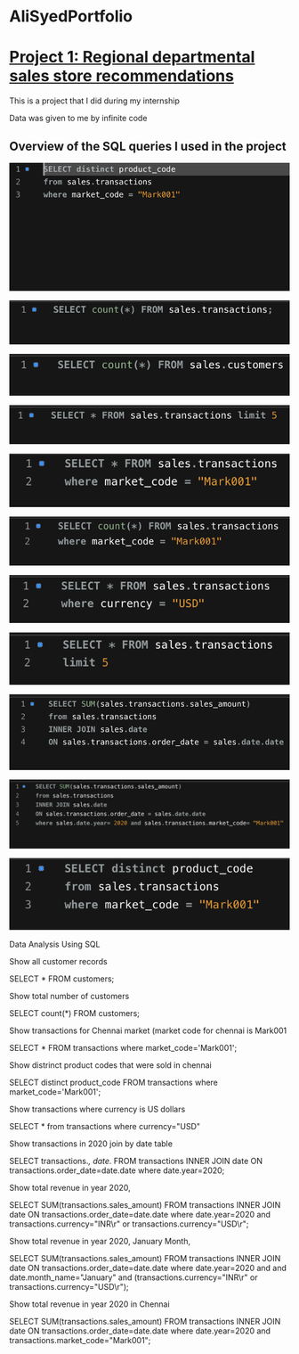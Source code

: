  # AliSyedPortfolio


# [Project 1: Regional departmental sales store recommendations](https://github.com/HassenAliSyed/AliSyedPortfolio)

This is a project that I did during my internship

Data was given to me by infinite code

## Overview of the SQL queries I used in the project
 ![](images/Screenshot%202022-12-27%20at%2001.46.35.png)


![](/boat/1.png)

![](https://github.com/HassenAliSyed/AliSyedPortfolio/blob/main/boat/2.png)

![](https://github.com/HassenAliSyed/AliSyedPortfolio/blob/main/boat/3.png)

![](https://github.com/HassenAliSyed/AliSyedPortfolio/blob/main/boat/4.png)

![](https://github.com/HassenAliSyed/AliSyedPortfolio/blob/main/boat/5.png)

![](https://github.com/HassenAliSyed/AliSyedPortfolio/blob/main/boat/6.png)

![](https://github.com/HassenAliSyed/AliSyedPortfolio/blob/main/boat/7.png)

![](https://github.com/HassenAliSyed/AliSyedPortfolio/blob/main/boat/8.png)

![](https://github.com/HassenAliSyed/AliSyedPortfolio/blob/main/boat/9.png)

![](https://github.com/HassenAliSyed/AliSyedPortfolio/blob/main/boat/10.png)

Data Analysis Using SQL

Show all customer records

SELECT * FROM customers;

Show total number of customers

SELECT count(*) FROM customers;

Show transactions for Chennai market (market code for chennai is Mark001

SELECT * FROM transactions where market_code='Mark001';

Show distrinct product codes that were sold in chennai

SELECT distinct product_code FROM transactions where market_code='Mark001';

Show transactions where currency is US dollars

SELECT * from transactions where currency="USD"

Show transactions in 2020 join by date table

SELECT transactions.*, date.* FROM transactions INNER JOIN date ON transactions.order_date=date.date where date.year=2020;

Show total revenue in year 2020,

SELECT SUM(transactions.sales_amount) FROM transactions INNER JOIN date ON transactions.order_date=date.date where date.year=2020 and transactions.currency="INR\r" or transactions.currency="USD\r";

Show total revenue in year 2020, January Month,

SELECT SUM(transactions.sales_amount) FROM transactions INNER JOIN date ON transactions.order_date=date.date where date.year=2020 and and date.month_name="January" and (transactions.currency="INR\r" or transactions.currency="USD\r");

Show total revenue in year 2020 in Chennai

SELECT SUM(transactions.sales_amount) FROM transactions INNER JOIN date ON transactions.order_date=date.date where date.year=2020 and transactions.market_code="Mark001";
